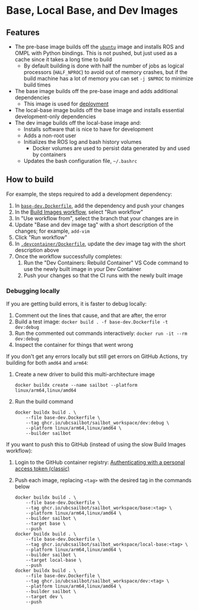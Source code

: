 # Base, Local Base, and Dev Images

## Features

- The pre-base image builds off the [`ubuntu`](https://hub.docker.com/_/ubuntu) image and installs ROS and OMPL with
  Python bindings. This is not pushed, but just used as a cache since it takes a long time to build
    - By default building is done with half the number of jobs as logical processors (`HALF_NPROC`) to avoid out of
      memory crashes, but if the build machine has a lot of memory you can set `-j $NPROC` to minimize build times
- The base image builds off the pre-base image and adds additional dependencies
    - This image is used for [deployment](../deployment/)
- The local-base image builds off the base image and installs essential development-only dependencies
- The dev image builds off the local-base image and:
    - Installs software that is nice to have for development
    - Adds a non-root user
    - Initializes the ROS log and bash history volumes
        - Docker volumes are used to persist data generated by and used by containers
    - Updates the bash configuration file, `~/.bashrc`

## How to build

For example, the steps required to add a development dependency:

1. In [`base-dev.Dockerfile`](base-dev.Dockerfile), add the dependency and push your changes
2. In the [Build Images workflow](https://github.com/UBCSailbot/sailbot_workspace/actions/workflows/build-images.yml),
   select "Run workflow"
3. In "Use workflow from", select the branch that your changes are in
4. Update "Base and dev image tag" with a short description of the changes; for example, `add-vim`
5. Click "Run workflow"
6. In [`.devcontainer/Dockerfile`](../Dockerfile), update the dev image tag with the short description above
7. Once the workflow successfully completes:
    1. Run the "Dev Containers: Rebuild Container" VS Code command to use the newly built image in your Dev Container
    2. Push your changes so that the CI runs with the newly built image

### Debugging locally

If you are getting build errors, it is faster to debug locally:

1. Comment out the lines that cause, and that are after, the error
2. Build a test image: `docker build . -f base-dev.Dockerfile -t dev:debug`
3. Run the commented out commands interactively: `docker run -it --rm dev:debug`
4. Inspect the container for things that went wrong

If you don't get any errors locally but still get errors on GitHub Actions, try building for both `amd64` and `arm64`:

1. Create a new driver to build this multi-architecture image

   ```
   docker buildx create --name sailbot --platform linux/arm64,linux/amd64
   ```

2. Run the build command

    ```
    docker buildx build . \
        --file base-dev.Dockerfile \
        --tag ghcr.io/ubcsailbot/sailbot_workspace/dev:debug \
        --platform linux/arm64,linux/amd64 \
        --builder sailbot
    ```

If you want to push this to GitHub (instead of using the slow Build Images workflow):

1. Login to the GitHub container registry: [Authenticating with a personal access token (classic)](https://docs.github.com/en/packages/working-with-a-github-packages-registry/working-with-the-container-registry#authenticating-with-a-personal-access-token-classic)

2. Push each image, replacing `<tag>` with the desired tag in the commands below

    ```
    docker buildx build . \
        --file base-dev.Dockerfile \
        --tag ghcr.io/ubcsailbot/sailbot_workspace/base:<tag> \
        --platform linux/arm64,linux/amd64 \
        --builder sailbot \
        --target base \
        --push
    docker buildx build . \
        --file base-dev.Dockerfile \
        --tag ghcr.io/ubcsailbot/sailbot_workspace/local-base:<tag> \
        --platform linux/arm64,linux/amd64 \
        --builder sailbot \
        --target local-base \
        --push
    docker buildx build . \
        --file base-dev.Dockerfile \
        --tag ghcr.io/ubcsailbot/sailbot_workspace/dev:<tag> \
        --platform linux/arm64,linux/amd64 \
        --builder sailbot \
        --target dev \
        --push
    ```
